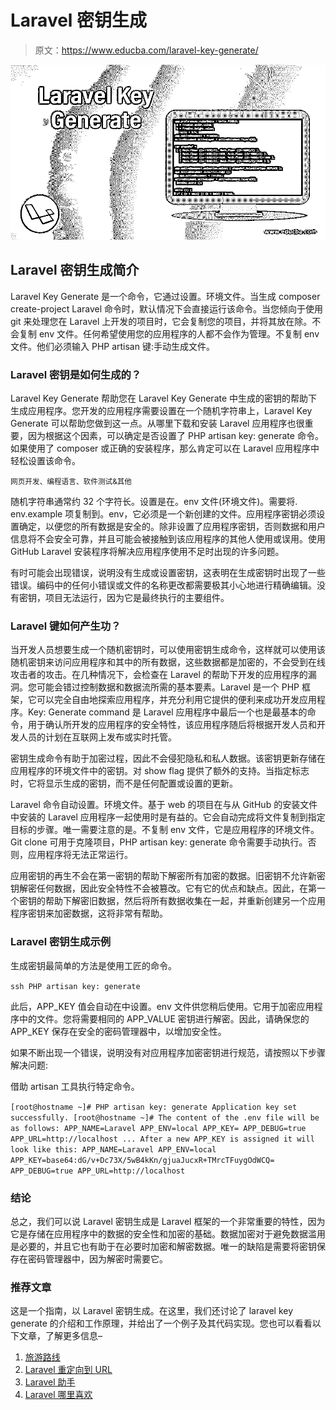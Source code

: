 # Laravel 密钥生成

> 原文：<https://www.educba.com/laravel-key-generate/>

![Laravel Key Generate](img/975f2db60e30525505ec45bbaa4b45a3.png)



## Laravel 密钥生成简介

Laravel Key Generate 是一个命令，它通过设置。环境文件。当生成 composer create-project Laravel 命令时，默认情况下会直接运行该命令。当您倾向于使用 git 来处理您在 Laravel 上开发的项目时，它会复制您的项目，并将其放在除。不会复制 env 文件。任何希望使用您的应用程序的人都不会作为管理。不复制 env 文件。他们必须输入 PHP artisan 键:手动生成文件。

### Laravel 密钥是如何生成的？

Laravel Key Generate 帮助您在 Laravel Key Generate 中生成的密钥的帮助下生成应用程序。您开发的应用程序需要设置在一个随机字符串上，Laravel Key Generate 可以帮助您做到这一点。从哪里下载和安装 Laravel 应用程序也很重要，因为根据这个因素，可以确定是否设置了 PHP artisan key: generate 命令。如果使用了 composer 或正确的安装程序，那么肯定可以在 Laravel 应用程序中轻松设置该命令。

<small>网页开发、编程语言、软件测试&其他</small>

随机字符串通常约 32 个字符长。设置是在。env 文件(环境文件)。需要将. env.example 项复制到。env，它必须是一个新创建的文件。应用程序密钥必须设置确定，以便您的所有数据是安全的。除非设置了应用程序密钥，否则数据和用户信息将不会安全可靠，并且可能会被接触到该应用程序的其他人使用或误用。使用 GitHub Laravel 安装程序将解决应用程序使用不足时出现的许多问题。

有时可能会出现错误，说明没有生成或设置密钥，这表明在生成密钥时出现了一些错误。编码中的任何小错误或文件的名称更改都需要极其小心地进行精确编辑。没有密钥，项目无法运行，因为它是最终执行的主要组件。

### Laravel 键如何产生功？

当开发人员想要生成一个随机密钥时，可以使用密钥生成命令，这样就可以使用该随机密钥来访问应用程序和其中的所有数据，这些数据都是加密的，不会受到在线攻击者的攻击。在几种情况下，会检查在 Laravel 的帮助下开发的应用程序的漏洞。您可能会错过控制数据和数据流所需的基本要素。Laravel 是一个 PHP 框架，它可以完全自由地探索应用程序，并充分利用它提供的便利来成功开发应用程序。Key: Generate command 是 Laravel 应用程序中最后一个也是最基本的命令，用于确认所开发的应用程序的安全特性，该应用程序随后将根据开发人员和开发人员的计划在互联网上发布或实时托管。

密钥生成命令有助于加密过程，因此不会侵犯隐私和私人数据。该密钥更新存储在应用程序的环境文件中的密钥。对 show flag 提供了额外的支持。当指定标志时，它将显示生成的密钥，而不是任何配置或设置的更新。

Laravel 命令自动设置。环境文件。基于 web 的项目在与从 GitHub 的安装文件中安装的 Laravel 应用程序一起使用时是有益的。它会自动完成将文件复制到指定目标的步骤。唯一需要注意的是。不复制 env 文件，它是应用程序的环境文件。Git clone 可用于克隆项目，PHP artisan key: generate 命令需要手动执行。否则，应用程序将无法正常运行。

应用密钥的再生不会在第一密钥的帮助下解密所有加密的数据。旧密钥不允许新密钥解密任何数据，因此安全特性不会被篡改。它有它的优点和缺点。因此，在第一个密钥的帮助下解密旧数据，然后将所有数据收集在一起，并重新创建另一个应用程序密钥来加密数据，这将非常有帮助。

### Laravel 密钥生成示例

生成密钥最简单的方法是使用工匠的命令。

`ssh
PHP artisan key: generate`

此后，APP_KEY 值会自动在中设置。env 文件供您稍后使用。它用于加密应用程序中的文件。您将需要相同的 APP_VALUE 密钥进行解密。因此，请确保您的 APP_KEY 保存在安全的密码管理器中，以增加安全性。

如果不断出现一个错误，说明没有对应用程序加密密钥进行规范，请按照以下步骤解决问题:

借助 artisan 工具执行特定命令。

`[root@hostname ~]# PHP artisan key: generate
Application key set successfully.
[root@hostname ~]#
The content of the .env file will be as follows:
APP_NAME=Laravel
APP_ENV=local
APP_KEY=
APP_DEBUG=true
APP_URL=http://localhost
...
After a new APP_KEY is assigned it will look like this:
APP_NAME=Laravel
APP_ENV=local
APP_KEY=base64:dG/v+Dc73X/5wB4kKn/gjuaJucxR+TMrcTFuygOdWCQ=
APP_DEBUG=true
APP_URL=http://localhost`

### 结论

总之，我们可以说 Laravel 密钥生成是 Laravel 框架的一个非常重要的特性，因为它是存储在应用程序中的数据的安全性和加密的基础。数据加密对于避免数据滥用是必要的，并且它也有助于在必要时加密和解密数据。唯一的缺陷是需要将密钥保存在密码管理器中，因为解密时需要它。

### 推荐文章

这是一个指南，以 Laravel 密钥生成。在这里，我们还讨论了 laravel key generate 的介绍和工作原理，并给出了一个例子及其代码实现。您也可以看看以下文章，了解更多信息–

1.  [旅游路线](https://www.educba.com/laravel-route/)
2.  [Laravel 重定向到 URL](https://www.educba.com/laravel-redirect-to-url/)
3.  [Laravel 助手](https://www.educba.com/laravel-helpers/)
4.  [Laravel 哪里喜欢](https://www.educba.com/laravel-where-like/)





